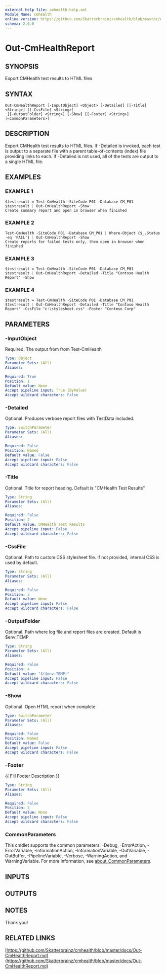 ```yaml
---
external help file: cmhealth-help.xml
Module Name: cmhealth
online version: https://github.com/Skatterbrainz/cmhealth/blob/master/docs/Out-CmHealthReport.md
schema: 2.0.0
---
```


# Out-CmHealthReport

## SYNOPSIS
Export CMHealth test results to HTML files

## SYNTAX

```
Out-CmHealthReport [-InputObject] <Object> [-Detailed] [[-Title] <String>] [[-CssFile] <String>]
 [[-OutputFolder] <String>] [-Show] [[-Footer] <String>] [<CommonParameters>]
```

## DESCRIPTION
Export CMHealth test results to HTML files. 
If -Detailed is invoked, each test is output
to a separate file with a parent table-of-contents (index) file providing links to each.
If -Detailed is not used, all of the tests are output to a single HTML file.

## EXAMPLES

### EXAMPLE 1
```
$testresult = Test-CmHealth -SiteCode P01 -Database CM_P01
$testresult | Out-CmHealthReport -Show
Create summary report and open in browser when finished
```

### EXAMPLE 2
```
Test-CmHealth -SiteCode P01 -Database CM_P01 | Where-Object {$_.Status -eq 'FAIL'} | Out-CmHealthReport -Show
Create reports for failed tests only, then open in browser when finished
```

### EXAMPLE 3
```
$testresult = Test-CmHealth -SiteCode P01 -Database CM_P01
$testresult | Out-CmHealthReport -Detailed -Title "Contoso Health Report" -Show
```

### EXAMPLE 4
```
$testresult = Test-CmHealth -SiteCode P01 -Database CM_P01
$testresult | Out-CmHealthReport -Detailed -Title "Contoso Health Report" -CssFile "c:\stylesheet.css" -Footer "Contoso Corp"
```

## PARAMETERS

### -InputObject
Required.
The output from from Test-CmHealth

```yaml
Type: Object
Parameter Sets: (All)
Aliases:

Required: True
Position: 1
Default value: None
Accept pipeline input: True (ByValue)
Accept wildcard characters: False
```

### -Detailed
Optional.
Produces verbose report files with TestData included.

```yaml
Type: SwitchParameter
Parameter Sets: (All)
Aliases:

Required: False
Position: Named
Default value: False
Accept pipeline input: False
Accept wildcard characters: False
```

### -Title
Optional.
Title for report heading.
Default is "CMHealth Test Results"

```yaml
Type: String
Parameter Sets: (All)
Aliases:

Required: False
Position: 2
Default value: CMHealth Test Results
Accept pipeline input: False
Accept wildcard characters: False
```

### -CssFile
Optional.
Path to custom CSS stylesheet file.
If not provided, internal CSS is used by default.

```yaml
Type: String
Parameter Sets: (All)
Aliases:

Required: False
Position: 3
Default value: None
Accept pipeline input: False
Accept wildcard characters: False
```

### -OutputFolder
Optional.
Path where log file and report files are created.
Default is $env:TEMP

```yaml
Type: String
Parameter Sets: (All)
Aliases:

Required: False
Position: 4
Default value: "$($env:TEMP)"
Accept pipeline input: False
Accept wildcard characters: False
```

### -Show
Optional.
Open HTML report when complete

```yaml
Type: SwitchParameter
Parameter Sets: (All)
Aliases:

Required: False
Position: Named
Default value: False
Accept pipeline input: False
Accept wildcard characters: False
```

### -Footer
{{ Fill Footer Description }}

```yaml
Type: String
Parameter Sets: (All)
Aliases:

Required: False
Position: 5
Default value: None
Accept pipeline input: False
Accept wildcard characters: False
```

### CommonParameters
This cmdlet supports the common parameters: -Debug, -ErrorAction, -ErrorVariable, -InformationAction, -InformationVariable, -OutVariable, -OutBuffer, -PipelineVariable, -Verbose, -WarningAction, and -WarningVariable. For more information, see [about_CommonParameters](http://go.microsoft.com/fwlink/?LinkID=113216).

## INPUTS

## OUTPUTS

## NOTES
Thank you!

## RELATED LINKS

[https://github.com/Skatterbrainz/cmhealth/blob/master/docs/Out-CmHealthReport.md](https://github.com/Skatterbrainz/cmhealth/blob/master/docs/Out-CmHealthReport.md)

